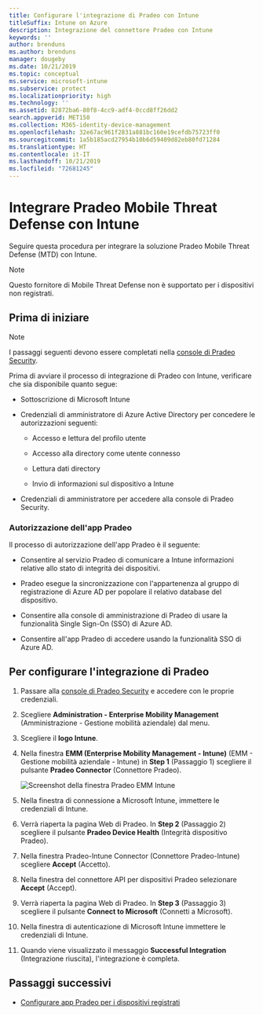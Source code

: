 ```yaml
---
title: Configurare l'integrazione di Pradeo con Intune
titleSuffix: Intune on Azure
description: Integrazione del connettore Pradeo con Intune
keywords: ''
author: brenduns
ms.author: brenduns
manager: dougeby
ms.date: 10/21/2019
ms.topic: conceptual
ms.service: microsoft-intune
ms.subservice: protect
ms.localizationpriority: high
ms.technology: ''
ms.assetid: 82872ba6-80f8-4cc9-adf4-0ccd8ff26dd2
search.appverid: MET150
ms.collection: M365-identity-device-management
ms.openlocfilehash: 32e67ac961f2831a881bc160e19cefdb75723ff0
ms.sourcegitcommit: 1a5b185acd27954b10b6d59409d82eb80fd71284
ms.translationtype: HT
ms.contentlocale: it-IT
ms.lasthandoff: 10/21/2019
ms.locfileid: "72681245"
---
```

# <a name="integrate-pradeo-mobile-threat-defense-with-intune"></a>Integrare Pradeo Mobile Threat Defense con Intune

Seguire questa procedura per integrare la soluzione Pradeo Mobile Threat Defense (MTD) con Intune.

> [!NOTE]  
> Questo fornitore di Mobile Threat Defense non è supportato per i dispositivi non registrati.

## <a name="before-you-begin"></a>Prima di iniziare

> [!NOTE]
> I passaggi seguenti devono essere completati nella [console di Pradeo Security](https://www.apps-security.com).

Prima di avviare il processo di integrazione di Pradeo con Intune, verificare che sia disponibile quanto segue:

- Sottoscrizione di Microsoft Intune

- Credenziali di amministratore di Azure Active Directory per concedere le autorizzazioni seguenti:

  - Accesso e lettura del profilo utente

  - Accesso alla directory come utente connesso

  - Lettura dati directory

  - Invio di informazioni sul dispositivo a Intune

- Credenziali di amministratore per accedere alla console di Pradeo Security.

### <a name="pradeo-app-authorization"></a>Autorizzazione dell'app Pradeo

Il processo di autorizzazione dell'app Pradeo è il seguente:

- Consentire al servizio Pradeo di comunicare a Intune informazioni relative allo stato di integrità dei dispositivi.

- Pradeo esegue la sincronizzazione con l'appartenenza al gruppo di registrazione di Azure AD per popolare il relativo database del dispositivo.

- Consentire alla console di amministrazione di Pradeo di usare la funzionalità Single Sign-On (SSO) di Azure AD.

- Consentire all'app Pradeo di accedere usando la funzionalità SSO di Azure AD.

## <a name="to-set-up-pradeo-integration"></a>Per configurare l'integrazione di Pradeo

1. Passare alla [console di Pradeo Security](https://www.apps-security.com) e accedere con le proprie credenziali.

2. Scegliere **Administration - Enterprise Mobility Management** (Amministrazione - Gestione mobilità aziendale) dal menu.

3. Scegliere il **logo Intune**.

4. Nella finestra **EMM (Enterprise Mobility Management - Intune)** (EMM - Gestione mobilità aziendale - Intune) in **Step 1** (Passaggio 1) scegliere il pulsante **Pradeo Connector** (Connettore Pradeo). 

    ![Screenshot della finestra Pradeo EMM Intune](./media/pradeo-mtd-connector-integration/pradeo_setup.png)

5. Nella finestra di connessione a Microsoft Intune, immettere le credenziali di Intune.

5. Verrà riaperta la pagina Web di Pradeo. In **Step 2** (Passaggio 2) scegliere il pulsante **Pradeo Device Health** (Integrità dispositivo Pradeo).

7. Nella finestra Pradeo-Intune Connector (Connettore Pradeo-Intune) scegliere **Accept** (Accetto). 

8. Nella finestra del connettore API per dispositivi Pradeo selezionare **Accept** (Accept).

9. Verrà riaperta la pagina Web di Pradeo. In **Step 3** (Passaggio 3) scegliere il pulsante **Connect to Microsoft** (Connetti a Microsoft). 

10. Nella finestra di autenticazione di Microsoft Intune immettere le credenziali di Intune.

11. Quando viene visualizzato il messaggio **Successful Integration** (Integrazione riuscita), l'integrazione è completa.

## <a name="next-steps"></a>Passaggi successivi

- [Configurare app Pradeo per i dispositivi registrati](mtd-apps-ios-app-configuration-policy-add-assign.md)
